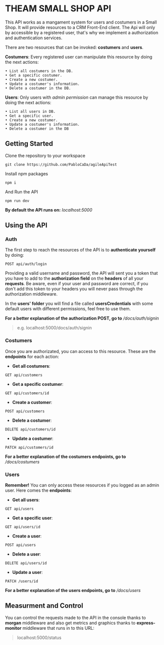 # THEAM SMALL SHOP API

This API works as a mangament system for users and costumers in a Small Shop. It will provide resources to a CRM
Front-End client. The Api will only by accessible by a registered user, that's why we implement a authorization and authentication services. 

There are two resources that can be invoked: **costumers** and **users**.

**Costumers**: Every registered user can manipulate this resource by doing the next actions: 

    • List all costumers in the DB.
    • Get a specific costumer.
    • Create a new costumer.
    • Update a costumer's information.
    • Delete a costumer in the DB.

**Users**: Only users with *admin permission* can manage this resource by doing the next actions: 

    • List all users in DB.
    • Get a specific user.
    • Create a new costumer.
    • Update a costumer's information.
    • Delete a costumer in the DB


## Getting Started

Clone the repository to your workspace 
```
git clone https://github.com/PabloCaDa/agileApiTest
```
Install npm packages

```
npm i
```

And Run the API

```
npm run dev
```


**By default the API runs on:** *localhost:5000*


## Using the API 

### Auth

The first step to reach the resources of the API is to **authenticate yourself** by doing: 

```
POST api/auth/login
```
 Providing a valid username and password, the API will sent you a token that you have to add to the **authorization field** on the **headers** of all your **requests**. Be aware, even if your user and password are correct, if you don't add this token to your headers you will never pass through the authorization middleware. 

 In the **users' folder** you will find a file called **usersCredentials** with some default users with different permissions, feel free to use them.

**For a better explanation of the authorization POST, go to** */docs/auth/signin*
> e.g. localhost:5000/docs/auth/signin

### Costumers

Once you are authorizated, you can access to this resource. These are the **endpoints** for each action:

- **Get all costumers**: 
```
GET api/customers
```

- **Get a specific costumer**: 
```
GET api/customers/id
```

- **Create a customer**: 
```
POST api/customers
```

- **Delete a costumer**: 
```
DELETE api/customers/id
```

- **Update a costumer**: 
```
PATCH api/customers/id
```


**For a better explanation of the costumers endpoints, go to** */docs/costumers*



### Users

**Remember!** You can only access these resources if you logged as an admin user. Here comes the **endpoints**:


- **Get all users**: 
```
GET api/users
```

- **Get a specific user**: 
```
GET api/users/id
```

- **Create a user**: 

```
POST api/users
```

- **Delete a user**: 
```
DELETE api/users/id
```

- **Update a user**: 
```
PATCH /users/id
```

**For a better explanation of the users endpoints, go to** */docs/users*


## Measurment and Control

You can control the requests made to the API in the console thanks to **morgan** middleware and also get metrics and
graphics thanks to **express-monitor** middleware that runs in to this URL:
> localhost:5000/status